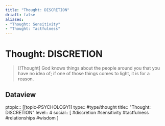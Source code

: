 ```yaml
---
title: "Thought: DISCRETION"
driaft: false
aliases:
- "Thought: Sensitivity"
- "Thought: Tactfulness"
---
```

# Thought: DISCRETION
> [!Thought]
> God knows things about the people around you that you have no idea of; if one of those things comes to light, it is for a reason.

## Dataview
ptopic:: [[topic-PSYCHOLOGY]]
type:: #type/thought
title:: "Thought: DISCRETION"
level:: 4
social:: [ #discretion #sensitivity #tactfulness #relationships #wisdom ]